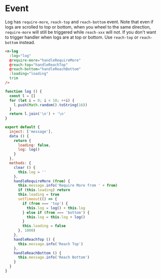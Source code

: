 # Event

Log has `require-more`, `reach-top` and `reach-bottom` event. Note that even if logs are scrolled to top or bottom, when you wheel to the same direction, `require-more` will still be triggered while `reach-xxx` will not. If you don't want to trigger handler when logs are at top or bottom. Use `reach-top` or `reach-bottom` instead.

```html
<n-log
  :log="log"
  @require-more="handleRequireMore"
  @reach-top="handleReachTop"
  @reach-bottom="handleReachBottom"
  :loading="loading"
  trim
/>
```

```js
function log () {
  const l = []
  for (let i = 0; i < 10; ++i) {
    l.push(Math.random().toString(16))
  }
  return l.join('\n') + '\n'
}

export default {
  inject: ['message'],
  data () {
    return {
      loading: false,
      log: log()
    }
  },
  methods: {
    clear () {
      this.log = ''
    },
    handleRequireMore (from) {
      this.message.info('Require More from ' + from)
      if (this.loading) return
      this.loading = true
      setTimeout(() => {
        if (from === 'top') {
          this.log = log() + this.log
        } else if (from === 'bottom') {
          this.log = this.log + log()
        }
        this.loading = false
      }, 1000)
    },
    handleReachTop () {
      this.message.info('Reach Top')
    },
    handleReachBottom () {
      this.message.info('Reach Bottom')
    }
  }
}
```
